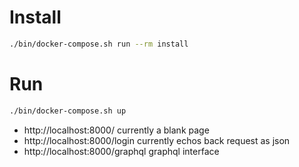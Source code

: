 # Install

```bash
./bin/docker-compose.sh run --rm install
```

# Run

```bash
./bin/docker-compose.sh up
```

 - http://localhost:8000/ currently a blank page
 - http://localhost:8000/login currently echos back request as json
 - http://localhost:8000/graphql graphql interface
